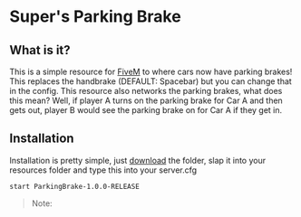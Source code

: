# Super's Parking Brake

## What is it?

This is a simple resource for [FiveM](https://fivem.net) to where cars now have parking brakes! This replaces the handbrake (DEFAULT: Spacebar) but you can change that in the config. This resource also networks the parking brakes, what does this mean? Well, if player A turns on the parking brake for Car A and then gets out, player B would see the parking brake on for Car A if they get in.

## Installation

Installation is pretty simple, just [download](https://github.com/supazorik/ParkingBrake/releases/latest) the folder, slap it into your resources folder and type this into your server.cfg

```
start ParkingBrake-1.0.0-RELEASE
```

> Note:


